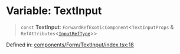 # Variable: TextInput

> `const` **TextInput**: `ForwardRefExoticComponent`\<`TextInputProps` & `RefAttributes`\<[`InputRefType`](../type-aliases/InputRefType.md)\>\>

Defined in: [components/Form/TextInput/index.tsx:18](https://github.com/onyx-og/prismal-react/blob/c800194f7409ec5ee2985ddabc203568950fbd7d/packages/react/src/components/Form/TextInput/index.tsx#L18)
